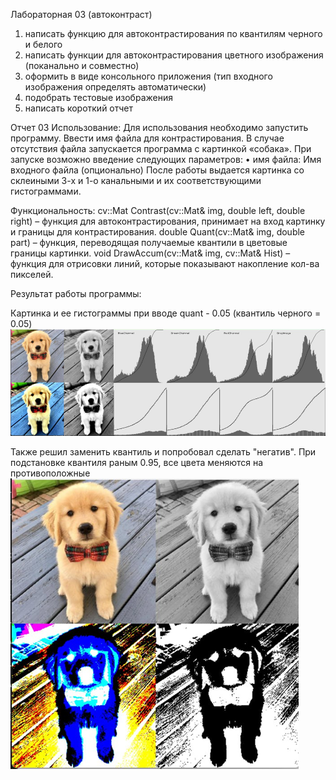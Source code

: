 Лабораторная 03 (автоконтраст)
1.	написать функцию для автоконтрастирования по квантилям черного и белого 
2.	написать функции для автоконтрастирования цветного изображения (поканально и совместно)
3.	оформить в виде консольного приложения (тип входного изображения определять автоматически) 
4.	подобрать тестовые изображения 
5.	написать короткий отчет

Отчет 03
Использование:
	 Для использования необходимо запустить программу. Ввести имя файла для контрастирования. В случае отсутствия файла запускается программа с картинкой «собака». 
При запуске возможно введение следующих параметров:
• имя файла: Имя входного файла (опционально)
После работы выдается картинка со склеиными 3-х и 1-о канальными и их соответствующими гистограммами.

Функциональность:
	cv::Mat Contrast(cv::Mat& img, double left, double right) – функция для автоконтрастирования, принимает на вход картинку и границы для контрастирования.
	double Quant(cv::Mat& img, double part) – функция, переводящая получаемые квантили в цветовые границы картинки.
	void DrawAccum(cv::Mat& img, cv::Mat& Hist) – функция для отрисовки линий, которые показывают накопление кол-ва пикселей.

Результат работы программы: 

Картинка и ее гистограммы при вводе quant - 0.05 (квантиль черного = 0.05)
![Quant1](/prj.lab/lab03/Quant-0.05.png)

Также решил заменить квантиль и попробовал сделать "негатив". При подстановке квантиля раным 0.95, все цвета меняются на противоположные
![Quant2](/prj.lab/lab03/Quant-0.95.png)
